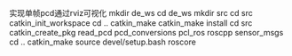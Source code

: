 实现单帧pcd通过rviz可视化
mkdir de_ws
cd de_ws
mkdir src
cd src
catkin_init_workspace
cd ..
catkin_make
catkin_make install
cd src
catkin_create_pkg read_pcd pcd_conversions pcl_ros roscpp sensor_msgs
cd ..
catkin_make
source devel/setup.bash
roscore
